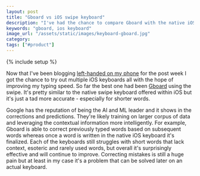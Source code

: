 ```yaml
---
layout: post
title: "Gboard vs iOS swipe keyboard"
description: "I've had the chance to compare Gboard with the native iOS keyboard and found Gboard to be a tad better."
keywords: "gboard, ios keyboard"
image_url: "/assets/static/images/keyboard-gboard.jpg"
category:
tags: ["#product"]
---
```

{% include setup %}

<amp-img src="{{ IMG_PATH }}keyboard-gboard.jpg" alt="Gboard keyboard" width="828" height="894" layout="intrinsic"></amp-img>

<amp-img src="{{ IMG_PATH }}keyboard-ios.jpg" alt="Gboard keyboard" width="828" height="852" layout="intrinsic"></amp-img>

Now that I've been blogging [left-handed on my phone](http://dangoldin.com/2019/12/24/write-mobile-edit-desktop/) for the post week I got the chance to try out multiple iOS keyboards all with the hope of improving my typing speed. So far the best one had been [Gboard](https://play.google.com/store/apps/details?id=com.google.android.inputmethod.latin&hl=en_US) using the swipe. It's pretty similar to the native swipe keyboard offered within iOS but it's just a tad more accurate - especially for shorter words.

Google has the reputation of being the AI and ML leader and it shows in the corrections and predictions. They're likely training on larger corpus of data and leveraging the contextual information more intelligently. For example, Gboard is able to correct previously typed words based on subsequent words whereas once a word is written in the native iOS keyboard it's finalized. Each of the keyboards still struggles with short words that lack context, esoteric and rarely used words, but overall it's surprisingly effective and will continue to improve. Correcting mistakes is still a huge pain but at least in my case it's a problem that can be solved later on an actual keyboard.
